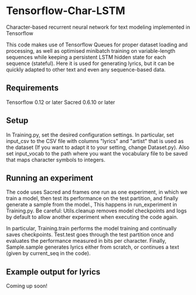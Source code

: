 # Tensorflow-Char-LSTM
Character-based recurrent neural network for text modeling implemented in Tensorflow

This code makes use of Tensorflow Queues for proper dataset loading and processing, as well as optimised minibatch training on variable-length sequences while keeping a persistent LSTM hidden state for each sequence (stateful).
Here it is used for generating lyrics, but it can be quickly adapted to other text and even any sequence-based data.

## Requirements

Tensorflow 0.12 or later
Sacred 0.6.10 or later

## Setup

In Training.py, set the desired configuration settings. In particular, set input_csv to the CSV file with columns "lyrics" and "artist" that is used as the dataset (If you want to adapt it to your setting, change Dataset.py). Also set input_vocab to the path where you want the vocabulary file to be saved that maps character symbols to integers.

## Running an experiment

The code uses Sacred and frames one run as one experiment, in which we train a model, then test its performance on the test partition, and finally generate a sample from the model.,
This happens in run_experiment in Training.py. Be careful: Utils.cleanup removes model checkpoints and logs by default to allow another experiment when executing the code again.

In particular, Training.train performs the model training and continually saves checkpoints.
Test.test goes through the test partition once and evaluates the performance measured in bits per character.
Finally, Sample.sample generates lyrics either from scratch, or continues a text (given by current_seq in the code).

## Example output for lyrics

Coming up soon!
